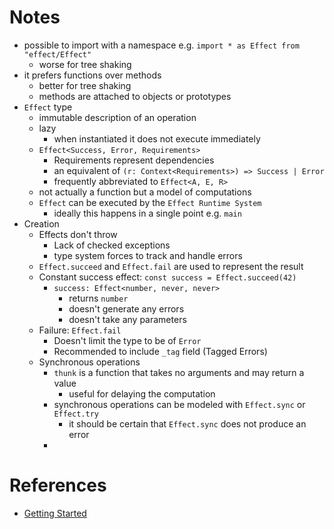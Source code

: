 # Notes
- possible to import with a namespace e.g. `import * as Effect from "effect/Effect"`
	- worse for tree shaking
- it prefers functions over methods
	- better for tree shaking
	- methods are attached to objects or prototypes
- `Effect` type
	- immutable description of an operation
	- lazy
		- when instantiated it does not execute immediately
	- `Effect<Success, Error, Requirements>`
		- Requirements represent dependencies
		- an equivalent of `(r: Context<Requirements>) => Success | Error`
		- frequently abbreviated to `Effect<A, E, R>`
	- not actually a function but a model of computations
	- `Effect` can be executed by the `Effect Runtime System`
		- ideally this happens in a single point e.g. `main`
- Creation
	- Effects don't throw
		- Lack of checked exceptions
		- type system forces to track and handle errors
	- `Effect.succeed` and `Effect.fail` are used to represent the result
	- Constant success effect: `const success = Effect.succeed(42)`
		- `success: Effect<number, never, never>`
			- returns `number`
			- doesn't generate any errors
			- doesn't take any parameters
	- Failure: `Effect.fail`
		- Doesn't limit the type to be of `Error`
		- Recommended to include `_tag` field (Tagged Errors)
	- Synchronous operations
		- `thunk` is a function that takes no arguments and may return a value
			- useful for delaying the computation
		- synchronous operations can be modeled with `Effect.sync` or `Effect.try`
			- it should be certain that `Effect.sync` does not produce an error
		- 
# References
- [Getting Started](https://effect.website/docs/getting-started)